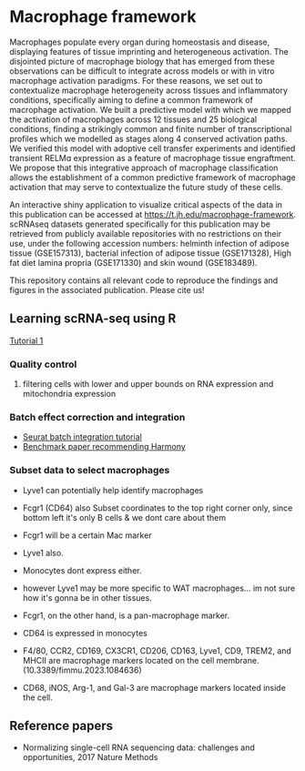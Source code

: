 # Macrophage framework
Macrophages populate every organ during homeostasis and disease, displaying features of tissue imprinting and heterogeneous activation. The disjointed picture of macrophage biology that has emerged from these observations can be difficult to integrate across models or with in vitro macrophage activation paradigms. For these reasons, we set out to contextualize macrophage heterogeneity across tissues and inflammatory conditions, specifically aiming to define a common framework of macrophage activation. We built a predictive model with which we mapped the activation of macrophages across 12 tissues and 25 biological conditions, finding a strikingly common and finite number of transcriptional profiles which we modelled as stages along 4 conserved activation paths. We verified this model with adoptive cell transfer experiments and identified transient RELMɑ expression as a feature of macrophage tissue engraftment. We propose that this integrative approach of macrophage classification allows the establishment of a common predictive framework of macrophage activation that may serve to contextualize the future study of these cells.

An interactive shiny application to visualize critical aspects of the data in this publication can be accessed at https://t.jh.edu/macrophage-framework. scRNAseq datasets generated specifically for this publication may be retrieved from publicly available repositories with no restrictions on their use, under the following accession numbers: helminth infection of adipose tissue (GSE157313), bacterial infection of adipose tissue (GSE171328), High fat diet lamina propria (GSE171330) and skin wound (GSE183489).

This repository contains all relevant code to reproduce the findings and figures in the associated publication. Please cite us!

## Learning scRNA-seq using R
[Tutorial 1](https://nbisweden.github.io/excelerate-scRNAseq/session-qc/Quality_control.html)

### Quality control
1. filtering cells with lower and upper bounds on RNA expression and mitochondria expression


### Batch effect correction and integration
- [Seurat batch integration tutorial](https://satijalab.org/seurat/articles/integration_introduction.html)
- [Benchmark paper recommending Harmony](https://genomebiology.biomedcentral.com/articles/10.1186/s13059-019-1850-9)


### Subset data to select macrophages
- Lyve1 can potentially help identify macrophages
- Fcgr1 (CD64) also
Subset coordinates to the top right corner only, since bottom left it's only B cells & we dont care about them
- Fcgr1 will be a certain Mac marker
- Lyve1 also.
- Monocytes dont express either.
- however Lyve1 may be more specific to WAT macrophages... im not sure how it's gonna be in other tissues.
- Fcgr1, on the other hand, is a pan-macrophage marker.
- CD64 is expressed in monocytes



- F4/80, CCR2, CD169, CX3CR1, CD206, CD163, Lyve1, CD9, TREM2, and MHCII are macrophage markers located on the cell membrane. (10.3389/fimmu.2023.1084636)
- CD68, iNOS, Arg-1, and Gal-3 are macrophage markers located inside the cell. 



## Reference papers
- Normalizing single-cell RNA sequencing data: challenges and opportunities, 2017 Nature Methods

